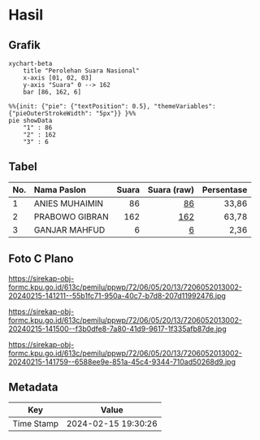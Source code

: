 # Hasil

## Grafik

```mermaid
xychart-beta
    title "Perolehan Suara Nasional"
    x-axis [01, 02, 03]
    y-axis "Suara" 0 --> 162
    bar [86, 162, 6]
```

```mermaid
%%{init: {"pie": {"textPosition": 0.5}, "themeVariables": {"pieOuterStrokeWidth": "5px"}} }%%
pie showData
    "1" : 86
    "2" : 162
    "3" : 6
```

## Tabel

| No. | Nama Paslon    | Suara | Suara (raw) | Persentase |
|:--- |:-------------- | -----:| -----------:| ----------:|
| 1   | ANIES MUHAIMIN | 86    | [86][p-1]   | 33,86      |
| 2   | PRABOWO GIBRAN | 162   | [162][p-2]  | 63,78      |
| 3   | GANJAR MAHFUD  | 6     | [6][p-3]    | 2,36       |


[p-1]: https://github.com/gigit-pemilu/pemilu-2024/blob/main/pilpres/hitung-suara/sub/72-sulawesi-tengah/sub/06-morowali/sub/05-bungku-tengah/sub/2013-sakita/sub/002-tps/sub/paslon-1.txt
[p-2]: https://github.com/gigit-pemilu/pemilu-2024/blob/main/pilpres/hitung-suara/sub/72-sulawesi-tengah/sub/06-morowali/sub/05-bungku-tengah/sub/2013-sakita/sub/002-tps/sub/paslon-2.txt
[p-3]: https://github.com/gigit-pemilu/pemilu-2024/blob/main/pilpres/hitung-suara/sub/72-sulawesi-tengah/sub/06-morowali/sub/05-bungku-tengah/sub/2013-sakita/sub/002-tps/sub/paslon-3.txt

## Foto C Plano

https://sirekap-obj-formc.kpu.go.id/613c/pemilu/ppwp/72/06/05/20/13/7206052013002-20240215-141211--55b1fc71-950a-40c7-b7d8-207d11992476.jpg

https://sirekap-obj-formc.kpu.go.id/613c/pemilu/ppwp/72/06/05/20/13/7206052013002-20240215-141500--f3b0dfe8-7a80-41d9-9617-1f335afb87de.jpg

https://sirekap-obj-formc.kpu.go.id/613c/pemilu/ppwp/72/06/05/20/13/7206052013002-20240215-141759--6588ee9e-851a-45c4-9344-710ad50268d9.jpg


## Metadata

| Key        | Value               |
| ---------- | ------------------- |
| Time Stamp | 2024-02-15 19:30:26 |



